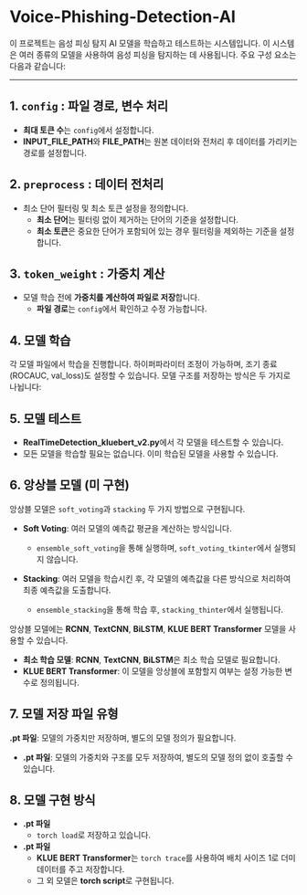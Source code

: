 # Voice-Phishing-Detection-AI

이 프로젝트는 음성 피싱 탐지 AI 모델을 학습하고 테스트하는 시스템입니다. 이 시스템은 여러 종류의 모델을 사용하여 음성 피싱을 탐지하는 데 사용됩니다. 주요 구성 요소는 다음과 같습니다:

---

## 1. `config` : 파일 경로, 변수 처리
- **최대 토큰 수**는 `config`에서 설정합니다.
- **INPUT_FILE_PATH**와 **FILE_PATH**는 원본 데이터와 전처리 후 데이터를 가리키는 경로를 설정합니다.


## 2. `preprocess` : 데이터 전처리
- 최소 단어 필터링 및 최소 토큰 설정을 정의합니다.
  - **최소 단어**는 필터링 없이 제거하는 단어의 기준을 설정합니다.
  - **최소 토큰**은 중요한 단어가 포함되어 있는 경우 필터링을 제외하는 기준을 설정합니다.


## 3. `token_weight` : 가중치 계산
- 모델 학습 전에 **가중치를 계산하여 파일로 저장**합니다.
  - **파일 경로**는 `config`에서 확인하고 수정 가능합니다.


## 4. 모델 학습
각 모델 파일에서 학습을 진행합니다. 하이퍼파라미터 조정이 가능하며, 조기 종료(ROCAUC, val_loss)도 설정할 수 있습니다. 모델 구조를 저장하는 방식은 두 가지로 나뉩니다:


## 5. 모델 테스트
- **RealTimeDetection_kluebert_v2.py**에서 각 모델을 테스트할 수 있습니다.
- 모든 모델을 학습할 필요는 없습니다. 이미 학습된 모델을 사용할 수 있습니다.


## 6. 앙상블 모델 (미 구현)
앙상블 모델은 `soft_voting`과 `stacking` 두 가지 방법으로 구현됩니다.

- **Soft Voting**: 여러 모델의 예측값 평균을 계산하는 방식입니다.
  - `ensemble_soft_voting`을 통해 실행하며, `soft_voting_tkinter`에서 실행되지 않습니다.
  
- **Stacking**: 여러 모델을 학습시킨 후, 각 모델의 예측값을 다른 방식으로 처리하여 최종 예측값을 도출합니다.
  - `ensemble_stacking`을 통해 학습 후, `stacking_thinter`에서 실행됩니다.
  
앙상블 모델에는 **RCNN**, **TextCNN**, **BiLSTM**, **KLUE BERT Transformer** 모델을 사용할 수 있습니다.

- **최소 학습 모델**: **RCNN**, **TextCNN**, **BiLSTM**은 최소 학습 모델로 필요합니다.
- **KLUE BERT Transformer**: 이 모델을 앙상블에 포함할지 여부는 설정 가능한 변수로 정의됩니다.


## 7. 모델 저장 파일 유형
**.pt 파일**: 모델의 가중치만 저장하며, 별도의 모델 정의가 필요합니다.
- **.pt 파일**: 모델의 가중치와 구조를 모두 저장하여, 별도의 모델 정의 없이 호출할 수 있습니다.


## 8. 모델 구현 방식
- **.pt 파일**
    - `torch load`로 저장하고 있습니다.
- **.pt 파일**
    - **KLUE BERT Transformer**는 `torch trace`를 사용하여 배치 사이즈 1로 더미 데이터를 주고 저장합니다.
    - 그 외 모델은 **torch script**로 구현됩니다.
